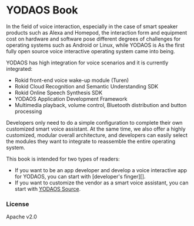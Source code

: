 # YODAOS Book

In the field of voice interaction, especially in the case of smart speaker products such as Alexa and Homepod, the interaction form and equipment cost on hardware and software pose different degrees of challenges for operating systems such as Android or Linux, while YODAOS is As the first fully open source voice interactive operating system came into being.

YODAOS has high integration for voice scenarios and it is currently integrated:

- Rokid front-end voice wake-up module (Turen)
- Rokid Cloud Recognition and Semantic Understanding SDK
- Rokid Online Speech Synthesis SDK
- YODAOS Application Development Framework
- Multimedia playback, volume control, Bluetooth distribution and button processing

Developers only need to do a simple configuration to complete their own customized smart voice assistant. At the same time, we also offer a highly customized, modular overall architecture, and developers can easily select the modules they want to integrate to reassemble the entire operating system.

This book is intended for two types of readers:

- If you want to be an app developer and develop a voice interactive app for YODAOS, you can start with [developer's finger][].
- If you want to customize the vendor as a smart voice assistant, you can start with [YODAOS Source][].

### License

Apache v2.0

[developer refers to North]: guidance/01-build-your-first-app.html
[YODAOS Source]: yodaos-source/customization/01-overview.html
